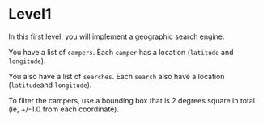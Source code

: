 # Level1

In this first level, you will implement a geographic search engine. 

You have a list of `campers`. Each `camper` has a location
 (`latitude` and `longitude`).

You also have a list of `searches`. Each `search` also have a location (`latitude`and `longitude`). 

To filter the campers, use a bounding box that is 2 degrees square in total (ie, +/-1.0 from each coordinate). 
